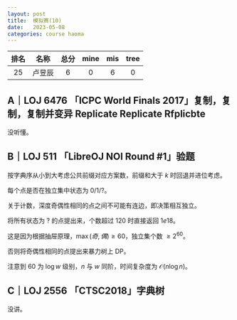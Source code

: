 ```yaml
---
layout: post
title:  模拟赛(10)
date:   2023-05-08
categories: course haoma
---
```


|排名|名称|总分|mine|mis|tree|
|:-:|:-:|:-:|:-:|:-:|:-:|
|25|卢昱辰|6|0|6|0|

## A｜LOJ 6476 「ICPC World Finals 2017」复制，复制，复制并变异 Replicate Replicate Rfplicbte

没听懂。

## B｜LOJ 511 「LibreOJ NOI Round #1」验题

按字典序从小到大考虑公共前缀对应方案数，前缀和大于 $k$ 时回退并进位考虑。

每个点是否在独立集中状态为 $0 / 1 / ?$。

关于计数，深度奇偶性相同的点之间不可能有连边，即决策相互独立。

将所有状态为 $?$ 的点提出来，个数超过 $120$ 时直接返回 $1e18$。

这是因为根据抽屉原理，$\max(奇, 偶) \ge 60$，独立集个数 $\ge 2^{60}$。

否则将奇偶性相同的点提出来暴力树上 DP。

注意到 $60$ 为 $\log w$ 级别，$n$ 与 $w$ 同阶，时间复杂度为 $\mathcal O(n \log n)$。

## C｜LOJ 2556 「CTSC2018」字典树

没讲。